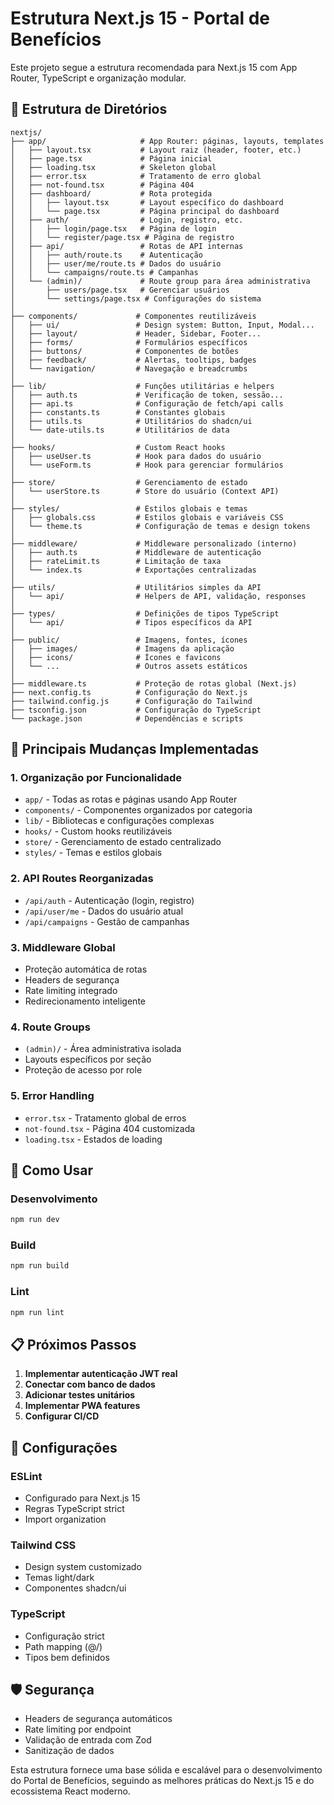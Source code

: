 # Estrutura Next.js 15 - Portal de Benefícios

Este projeto segue a estrutura recomendada para Next.js 15 com App Router, TypeScript e organização modular.

## 📁 Estrutura de Diretórios

```
nextjs/
├── app/                     # App Router: páginas, layouts, templates
│   ├── layout.tsx           # Layout raiz (header, footer, etc.)
│   ├── page.tsx             # Página inicial
│   ├── loading.tsx          # Skeleton global
│   ├── error.tsx            # Tratamento de erro global
│   ├── not-found.tsx        # Página 404
│   ├── dashboard/           # Rota protegida
│   │   ├── layout.tsx       # Layout específico do dashboard
│   │   └── page.tsx         # Página principal do dashboard
│   ├── auth/                # Login, registro, etc.
│   │   ├── login/page.tsx   # Página de login
│   │   └── register/page.tsx # Página de registro
│   ├── api/                 # Rotas de API internas
│   │   ├── auth/route.ts    # Autenticação
│   │   ├── user/me/route.ts # Dados do usuário
│   │   └── campaigns/route.ts # Campanhas
│   └── (admin)/             # Route group para área administrativa
│       ├── users/page.tsx   # Gerenciar usuários
│       └── settings/page.tsx # Configurações do sistema
│
├── components/             # Componentes reutilizáveis
│   ├── ui/                 # Design system: Button, Input, Modal...
│   ├── layout/             # Header, Sidebar, Footer...
│   ├── forms/              # Formulários específicos
│   ├── buttons/            # Componentes de botões
│   ├── feedback/           # Alertas, tooltips, badges
│   └── navigation/         # Navegação e breadcrumbs
│
├── lib/                    # Funções utilitárias e helpers
│   ├── auth.ts             # Verificação de token, sessão...
│   ├── api.ts              # Configuração de fetch/api calls
│   ├── constants.ts        # Constantes globais
│   ├── utils.ts            # Utilitários do shadcn/ui
│   └── date-utils.ts       # Utilitários de data
│
├── hooks/                  # Custom React hooks
│   ├── useUser.ts          # Hook para dados do usuário
│   └── useForm.ts          # Hook para gerenciar formulários
│
├── store/                  # Gerenciamento de estado
│   └── userStore.ts        # Store do usuário (Context API)
│
├── styles/                 # Estilos globais e temas
│   ├── globals.css         # Estilos globais e variáveis CSS
│   └── theme.ts            # Configuração de temas e design tokens
│
├── middleware/             # Middleware personalizado (interno)
│   ├── auth.ts             # Middleware de autenticação
│   ├── rateLimit.ts        # Limitação de taxa
│   └── index.ts            # Exportações centralizadas
│
├── utils/                  # Utilitários simples da API
│   └── api/                # Helpers de API, validação, responses
│
├── types/                  # Definições de tipos TypeScript
│   └── api/                # Tipos específicos da API
│
├── public/                 # Imagens, fontes, ícones
│   ├── images/             # Imagens da aplicação
│   ├── icons/              # Ícones e favicons
│   └── ...                 # Outros assets estáticos
│
├── middleware.ts           # Proteção de rotas global (Next.js)
├── next.config.ts          # Configuração do Next.js
├── tailwind.config.js      # Configuração do Tailwind
├── tsconfig.json           # Configuração do TypeScript
└── package.json            # Dependências e scripts
```

## 🎯 Principais Mudanças Implementadas

### 1. **Organização por Funcionalidade**

- `app/` - Todas as rotas e páginas usando App Router
- `components/` - Componentes organizados por categoria
- `lib/` - Bibliotecas e configurações complexas
- `hooks/` - Custom hooks reutilizáveis
- `store/` - Gerenciamento de estado centralizado
- `styles/` - Temas e estilos globais

### 2. **API Routes Reorganizadas**

- `/api/auth` - Autenticação (login, registro)
- `/api/user/me` - Dados do usuário atual
- `/api/campaigns` - Gestão de campanhas

### 3. **Middleware Global**

- Proteção automática de rotas
- Headers de segurança
- Rate limiting integrado
- Redirecionamento inteligente

### 4. **Route Groups**

- `(admin)/` - Área administrativa isolada
- Layouts específicos por seção
- Proteção de acesso por role

### 5. **Error Handling**

- `error.tsx` - Tratamento global de erros
- `not-found.tsx` - Página 404 customizada
- `loading.tsx` - Estados de loading

## 🚀 Como Usar

### Desenvolvimento

```bash
npm run dev
```

### Build

```bash
npm run build
```

### Lint

```bash
npm run lint
```

## 📋 Próximos Passos

1. **Implementar autenticação JWT real**
2. **Conectar com banco de dados**
3. **Adicionar testes unitários**
4. **Implementar PWA features**
5. **Configurar CI/CD**

## 🔧 Configurações

### ESLint

- Configurado para Next.js 15
- Regras TypeScript strict
- Import organization

### Tailwind CSS

- Design system customizado
- Temas light/dark
- Componentes shadcn/ui

### TypeScript

- Configuração strict
- Path mapping (@/)
- Tipos bem definidos

## 🛡️ Segurança

- Headers de segurança automáticos
- Rate limiting por endpoint
- Validação de entrada com Zod
- Sanitização de dados

Esta estrutura fornece uma base sólida e escalável para o desenvolvimento do Portal de Benefícios, seguindo as melhores práticas do Next.js 15 e do ecossistema React moderno.
